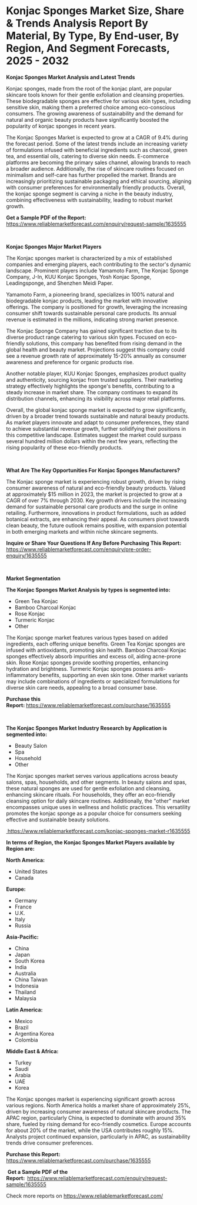 <p><h1>Konjac Sponges Market Size, Share & Trends Analysis Report By Material, By Type, By End-user, By Region, And Segment Forecasts, 2025 - 2032</h1></p><p><strong>Konjac Sponges Market Analysis and Latest Trends</strong></p>
<p><p>Konjac sponges, made from the root of the konjac plant, are popular skincare tools known for their gentle exfoliation and cleansing properties. These biodegradable sponges are effective for various skin types, including sensitive skin, making them a preferred choice among eco-conscious consumers. The growing awareness of sustainability and the demand for natural and organic beauty products have significantly boosted the popularity of konjac sponges in recent years.</p><p>The Konjac Sponges Market is expected to grow at a CAGR of 9.4% during the forecast period. Some of the latest trends include an increasing variety of formulations infused with beneficial ingredients such as charcoal, green tea, and essential oils, catering to diverse skin needs. E-commerce platforms are becoming the primary sales channel, allowing brands to reach a broader audience. Additionally, the rise of skincare routines focused on minimalism and self-care has further propelled the market. Brands are increasingly prioritizing sustainable packaging and ethical sourcing, aligning with consumer preferences for environmentally friendly products. Overall, the konjac sponge segment is carving a niche in the beauty industry, combining effectiveness with sustainability, leading to robust market growth.</p></p>
<p><strong>Get a Sample PDF of the Report:&nbsp;</strong> <a href="https://www.reliablemarketforecast.com/enquiry/request-sample/1635555?utm_campaign=3310&utm_medium=2&utm_source=Github&utm_content=ia&utm_term=04042025&utm_id=konjac-sponges">https://www.reliablemarketforecast.com/enquiry/request-sample/1635555</a></p>
<p>&nbsp;</p>
<p><strong>Konjac Sponges Major Market Players</strong></p>
<p><p>The Konjac sponges market is characterized by a mix of established companies and emerging players, each contributing to the sector's dynamic landscape. Prominent players include Yamamoto Farm, The Konjac Sponge Company, J-In, KUU Konjac Sponges, Yosh Konjac Sponge, Leadingsponge, and Shenzhen Meidi Paper.</p><p>Yamamoto Farm, a pioneering brand, specializes in 100% natural and biodegradable konjac products, leading the market with innovative offerings. The company is positioned for growth, leveraging the increasing consumer shift towards sustainable personal care products. Its annual revenue is estimated in the millions, indicating strong market presence.</p><p>The Konjac Sponge Company has gained significant traction due to its diverse product range catering to various skin types. Focused on eco-friendly solutions, this company has benefited from rising demand in the global health and beauty market. Projections suggest this company could see a revenue growth rate of approximately 15-20% annually as consumer awareness and preference for organic products rise.</p><p>Another notable player, KUU Konjac Sponges, emphasizes product quality and authenticity, sourcing konjac from trusted suppliers. Their marketing strategy effectively highlights the sponge's benefits, contributing to a steady increase in market share. The company continues to expand its distribution channels, enhancing its visibility across major retail platforms.</p><p>Overall, the global konjac sponge market is expected to grow significantly, driven by a broader trend towards sustainable and natural beauty products. As market players innovate and adapt to consumer preferences, they stand to achieve substantial revenue growth, further solidifying their positions in this competitive landscape. Estimates suggest the market could surpass several hundred million dollars within the next few years, reflecting the rising popularity of these eco-friendly products.</p></p>
<p>&nbsp;</p>
<p><strong>What Are The Key Opportunities For Konjac Sponges Manufacturers?</strong></p>
<p><p>The Konjac sponge market is experiencing robust growth, driven by rising consumer awareness of natural and eco-friendly beauty products. Valued at approximately $15 million in 2023, the market is projected to grow at a CAGR of over 7% through 2030. Key growth drivers include the increasing demand for sustainable personal care products and the surge in online retailing. Furthermore, innovations in product formulations, such as added botanical extracts, are enhancing their appeal. As consumers pivot towards clean beauty, the future outlook remains positive, with expansion potential in both emerging markets and within niche skincare segments.</p></p>
<p><strong>Inquire or Share Your Questions If Any Before Purchasing This Report:</strong> <a href="https://www.reliablemarketforecast.com/enquiry/pre-order-enquiry/1635555?utm_campaign=3310&utm_medium=2&utm_source=Github&utm_content=ia&utm_term=04042025&utm_id=konjac-sponges">https://www.reliablemarketforecast.com/enquiry/pre-order-enquiry/1635555</a></p>
<p>&nbsp;</p>
<p><strong>Market Segmentation</strong></p>
<p><strong>The Konjac Sponges Market Analysis by types is segmented into:</strong></p>
<p><ul><li>Green Tea Konjac</li><li>Bamboo Charcoal Konjac</li><li>Rose Konjac</li><li>Turmeric Konjac</li><li>Other</li></ul></p>
<p><p>The Konjac sponge market features various types based on added ingredients, each offering unique benefits. Green Tea Konjac sponges are infused with antioxidants, promoting skin health. Bamboo Charcoal Konjac sponges effectively absorb impurities and excess oil, aiding acne-prone skin. Rose Konjac sponges provide soothing properties, enhancing hydration and brightness. Turmeric Konjac sponges possess anti-inflammatory benefits, supporting an even skin tone. Other market variants may include combinations of ingredients or specialized formulations for diverse skin care needs, appealing to a broad consumer base.</p></p>
<p><strong>Purchase this Report:&nbsp;</strong><a href="https://www.reliablemarketforecast.com/purchase/1635555?utm_campaign=3310&utm_medium=2&utm_source=Github&utm_content=ia&utm_term=04042025&utm_id=konjac-sponges">https://www.reliablemarketforecast.com/purchase/1635555</a></p>
<p>&nbsp;</p>
<p><strong>The Konjac Sponges Market Industry Research by Application is segmented into:</strong></p>
<p><ul><li>Beauty Salon</li><li>Spa</li><li>Household</li><li>Other</li></ul></p>
<p><p>The Konjac sponges market serves various applications across beauty salons, spas, households, and other segments. In beauty salons and spas, these natural sponges are used for gentle exfoliation and cleansing, enhancing skincare rituals. For households, they offer an eco-friendly cleansing option for daily skincare routines. Additionally, the "other" market encompasses unique uses in wellness and holistic practices. This versatility promotes the konjac sponge as a popular choice for consumers seeking effective and sustainable beauty solutions.</p></p>
<p><a href="https://www.reliablemarketforecast.com/konjac-sponges-market-r1635555?utm_campaign=3310&utm_medium=2&utm_source=Github&utm_content=ia&utm_term=04042025&utm_id=konjac-sponges">&nbsp;https://www.reliablemarketforecast.com/konjac-sponges-market-r1635555</a></p>
<p><strong>In terms of Region, the Konjac Sponges Market Players available by Region are:</strong></p>
<p>
    <p> <strong> North America: </strong>
        <ul>
            <li>United States</li>
            <li>Canada</li>
        </ul>
        </p> 
    <p> <strong> Europe: </strong>
        <ul>
            <li>Germany</li>
            <li>France</li>
            <li>U.K.</li>
            <li>Italy</li>
            <li>Russia</li>
        </ul>
        </p> 
    <p> <strong> Asia-Pacific: </strong>
        <ul>
            <li>China</li>
            <li>Japan</li>
            <li>South Korea</li>
            <li>India</li>
            <li>Australia</li>
            <li>China Taiwan</li>
            <li>Indonesia</li>
            <li>Thailand</li>
            <li>Malaysia</li>
        </ul>
        </p> 
    <p> <strong> Latin America: </strong>
        <ul>
            <li>Mexico</li>
            <li>Brazil</li>
            <li>Argentina Korea</li>
            <li>Colombia</li>
        </ul>
        </p> 
    <p> <strong> Middle East & Africa: </strong>
        <ul>
            <li>Turkey</li>
            <li>Saudi</li>
            <li>Arabia</li>
            <li>UAE</li>
            <li>Korea</li>
        </ul>
    </p>
    </p>
<p><p>The Konjac sponges market is experiencing significant growth across various regions. North America holds a market share of approximately 25%, driven by increasing consumer awareness of natural skincare products. The APAC region, particularly China, is expected to dominate with around 35% share, fueled by rising demand for eco-friendly cosmetics. Europe accounts for about 20% of the market, while the USA contributes roughly 15%. Analysts project continued expansion, particularly in APAC, as sustainability trends drive consumer preferences.</p></p>
<p><strong>Purchase this Report: </strong><a href="https://www.reliablemarketforecast.com/purchase/1635555?utm_campaign=3310&utm_medium=2&utm_source=Github&utm_content=ia&utm_term=04042025&utm_id=konjac-sponges">https://www.reliablemarketforecast.com/purchase/1635555</a></p>
<p>&nbsp;<strong>Get a Sample PDF of the Report:&nbsp;&nbsp;</strong><a href="https://www.reliablemarketforecast.com/enquiry/request-sample/1635555?utm_campaign=3310&utm_medium=2&utm_source=Github&utm_content=ia&utm_term=04042025&utm_id=konjac-sponges">https://www.reliablemarketforecast.com/enquiry/request-sample/1635555</a></p>
<p><strong></strong></p>
<p>Check more reports on <a href="https://www.reliablemarketforecast.com/?utm_campaign=3310&utm_medium=2&utm_source=Github&utm_content=ia&utm_term=04042025&utm_id=konjac-sponges">https://www.reliablemarketforecast.com/</a></p>